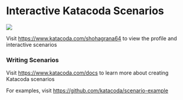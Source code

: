 # Interactive Katacoda Scenarios

[![](http://shields.katacoda.com/katacoda/shohagrana64/count.svg)](https://www.katacoda.com/shohagrana64 "Get your profile on Katacoda.com")

Visit https://www.katacoda.com/shohagrana64 to view the profile and interactive scenarios

### Writing Scenarios
Visit https://www.katacoda.com/docs to learn more about creating Katacoda scenarios

For examples, visit https://github.com/katacoda/scenario-example
